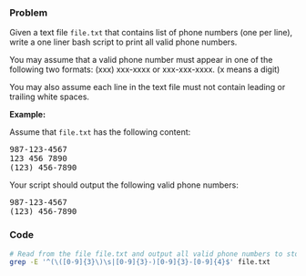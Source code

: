 ### Problem
<p>Given a text file <code>file.txt</code> that contains list of phone numbers (one per line), write a one liner bash script to print all valid phone numbers.</p>

<p>You may assume that a valid phone number must appear in one of the following two formats: (xxx) xxx-xxxx or xxx-xxx-xxxx. (x means a digit)</p>

<p>You may also assume each line in the text file must not contain leading or trailing white spaces.</p>

<p><strong>Example:</strong></p>

<p>Assume that <code>file.txt</code> has the following content:</p>

<pre>
987-123-4567
123 456 7890
(123) 456-7890
</pre>

<p>Your script should output the following valid phone numbers:</p>

<pre>
987-123-4567
(123) 456-7890
</pre>


### Code
```bash
# Read from the file file.txt and output all valid phone numbers to stdout.
grep -E '^(\([0-9]{3}\)\s|[0-9]{3}-)[0-9]{3}-[0-9]{4}$' file.txt

```
